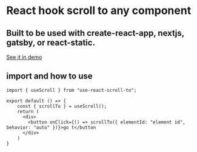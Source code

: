 # React hook scroll to any component

## Built to be used with create-react-app, nextjs, gatsby, or react-static.

[See it in demo]( https://use-react-scroll-to-demo.vercel.app)

## import and how to use

```
import { useScroll } from "use-react-scroll-to";

export default () => {
    const { scrollTo } = useScroll();
    return (
      <div>
        <button onClick={() => scrollTo({ elementId: "element id", behavior: "auto" })}>go t</button
      </div>
    )
}
```